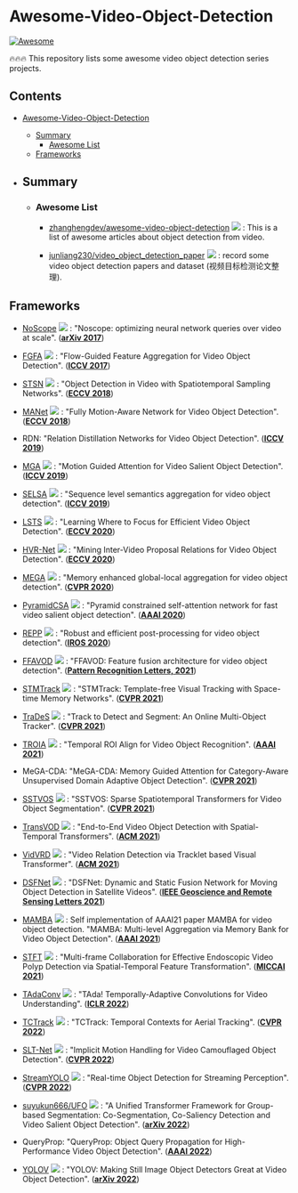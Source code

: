 # Awesome-Video-Object-Detection
[![Awesome](https://cdn.rawgit.com/sindresorhus/awesome/d7305f38d29fed78fa85652e3a63e154dd8e8829/media/badge.svg)](https://github.com/sindresorhus/awesome)

🔥🔥🔥 This repository lists some awesome video object detection series projects.

## Contents
- [Awesome-Video-Object-Detection](#awesome-anchor-free-object-detection)
  - [Summary](#summary)
    - [Awesome List](#awesome-list)
  - [Frameworks](#frameworks)

- ## Summary

  - ### Awesome List

    - [zhanghengdev/awesome-video-object-detection](https://github.com/zhanghengdev/awesome-video-object-detection) <img src="https://img.shields.io/github/stars/zhanghengdev/awesome-video-object-detection?style=social"/> : This is a list of awesome articles about object detection from video. 

    - [junliang230/video_object_detection_paper](https://github.com/junliang230/video_object_detection_paper) <img src="https://img.shields.io/github/stars/junliang230/video_object_detection_paper?style=social"/> : record some video object detection papers and dataset (视频目标检测论文整理).


## Frameworks

  - [NoScope](https://github.com/stanford-futuredata/noscope) <img src="https://img.shields.io/github/stars/stanford-futuredata/noscope?style=social"/> : "Noscope: optimizing neural network queries over video at scale". (**[arXiv 2017](https://arxiv.org/abs/1703.02529)**)
  
  - [FGFA](https://github.com/msracver/Flow-Guided-Feature-Aggregation) <img src="https://img.shields.io/github/stars/msracver/Flow-Guided-Feature-Aggregation?style=social"/> : "Flow-Guided Feature Aggregation for Video Object Detection". (**[ICCV 2017](https://openaccess.thecvf.com/content_iccv_2017/html/Zhu_Flow-Guided_Feature_Aggregation_ICCV_2017_paper.html)**)

  - [STSN](https://github.com/lyj96/STSN) <img src="https://img.shields.io/github/stars/lyj96/STSN?style=social"/> : "Object Detection in Video with Spatiotemporal Sampling Networks". (**[ECCV 2018](https://openaccess.thecvf.com/content_ECCV_2018/html/Gedas_Bertasius_Object_Detection_in_ECCV_2018_paper.html)**)

  - [MANet](https://github.com/wangshy31/MANet_for_Video_Object_Detection) <img src="https://img.shields.io/github/stars/wangshy31/MANet_for_Video_Object_Detection?style=social"/> : "Fully Motion-Aware Network for Video Object Detection". (**[ECCV 2018](https://openaccess.thecvf.com/content_ECCV_2018/html/Shiyao_Wang_Fully_Motion-Aware_Network_ECCV_2018_paper.html)**)

  - RDN: "Relation Distillation Networks for Video Object Detection". (**[ICCV 2019](https://openaccess.thecvf.com/content_ICCV_2019/html/Deng_Relation_Distillation_Networks_for_Video_Object_Detection_ICCV_2019_paper.html)**)

  - [MGA](https://github.com/lhaof/Motion-Guided-Attention) <img src="https://img.shields.io/github/stars/lhaof/Motion-Guided-Attention?style=social"/> : "Motion Guided Attention for Video Salient Object Detection". (**[ICCV 2019](https://openaccess.thecvf.com/content_ICCV_2019/html/Li_Motion_Guided_Attention_for_Video_Salient_Object_Detection_ICCV_2019_paper.html)**)

  - [SELSA](https://github.com/happywu/Sequence-Level-Semantics-Aggregation) <img src="https://img.shields.io/github/stars/happywu/Sequence-Level-Semantics-Aggregation?style=social"/> : "Sequence level semantics aggregation for video object detection". (**[ICCV 2019](https://openaccess.thecvf.com/content_ICCV_2019/html/Wu_Sequence_Level_Semantics_Aggregation_for_Video_Object_Detection_ICCV_2019_paper.html)**)

  - [LSTS](https://github.com/jiangzhengkai/LSTS) <img src="https://img.shields.io/github/stars/jiangzhengkai/LSTS?style=social"/> : "Learning Where to Focus for Efficient Video Object Detection". (**[ECCV 2020](https://link.springer.com/chapter/10.1007/978-3-030-58517-4_2)**)

  - [HVR-Net](https://github.com/youthHan/HVRNet) <img src="https://img.shields.io/github/stars/youthHan/HVRNet?style=social"/> : "Mining Inter-Video Proposal Relations for Video Object Detection". (**[ECCV 2020](https://link.springer.com/chapter/10.1007/978-3-030-58589-1_26)**)

  - [MEGA](https://github.com/Scalsol/mega.pytorch) <img src="https://img.shields.io/github/stars/Scalsol/mega.pytorch?style=social"/> : "Memory enhanced global-local aggregation for video object detection". (**[CVPR 2020](https://openaccess.thecvf.com/content_CVPR_2020/html/Chen_Memory_Enhanced_Global-Local_Aggregation_for_Video_Object_Detection_CVPR_2020_paper.html)**)

  - [PyramidCSA](https://github.com/guyuchao/PyramidCSA) <img src="https://img.shields.io/github/stars/guyuchao/PyramidCSA?style=social"/> : "Pyramid constrained self-attention network for fast video salient object detection". (**[AAAI 2020](https://ojs.aaai.org/index.php/AAAI/article/view/6718)**)

  - [REPP](https://github.com/AlbertoSabater/Robust-and-efficient-post-processing-for-video-object-detection) <img src="https://img.shields.io/github/stars/AlbertoSabater/Robust-and-efficient-post-processing-for-video-object-detection?style=social"/> : "Robust and efficient post-processing for video object detection". (**[IROS 2020](https://ieeexplore.ieee.org/abstract/document/9341600)**)

  - [FFAVOD](https://github.com/hu64/FFAVOD) <img src="https://img.shields.io/github/stars/hu64/FFAVOD?style=social"/> : "FFAVOD: Feature fusion architecture for video object detection". (**[Pattern Recognition Letters, 2021](https://www.sciencedirect.com/science/article/abs/pii/S016786552100307X)**)

  - [STMTrack](https://github.com/fzh0917/STMTrack) <img src="https://img.shields.io/github/stars/fzh0917/STMTrack?style=social"/> : "STMTrack: Template-free Visual Tracking with Space-time Memory Networks". (**[CVPR 2021](https://openaccess.thecvf.com/content/CVPR2021/html/Fu_STMTrack_Template-Free_Visual_Tracking_With_Space-Time_Memory_Networks_CVPR_2021_paper.html)**)

  - [TraDeS](https://github.com/JialianW/TraDeS) <img src="https://img.shields.io/github/stars/JialianW/TraDeS?style=social"/> : "Track to Detect and Segment: An Online Multi-Object Tracker". (**[CVPR 2021](https://openaccess.thecvf.com/content/CVPR2021/html/Wu_Track_To_Detect_and_Segment_An_Online_Multi-Object_Tracker_CVPR_2021_paper.html)**)

  - [TROIA](https://github.com/open-mmlab/mmtracking) <img src="https://img.shields.io/github/stars/open-mmlab/mmtracking?style=social"/> : "Temporal ROI Align for Video Object Recognition". (**[AAAI 2021](https://www.aaai.org/AAAI21Papers/AAAI-3370.GongT.pdf)**)

  - MeGA-CDA: "MeGA-CDA: Memory Guided Attention for Category-Aware Unsupervised Domain Adaptive Object Detection". (**[CVPR 2021](https://openaccess.thecvf.com/content/CVPR2021/html/VS_MeGA-CDA_Memory_Guided_Attention_for_Category-Aware_Unsupervised_Domain_Adaptive_Object_CVPR_2021_paper.html)**)

  - [SSTVOS](https://github.com/dukebw/SSTVOS) <img src="https://img.shields.io/github/stars/dukebw/SSTVOS?style=social"/> : "SSTVOS: Sparse Spatiotemporal Transformers for Video Object Segmentation". (**[CVPR 2021](https://openaccess.thecvf.com/content/CVPR2021/html/Duke_SSTVOS_Sparse_Spatiotemporal_Transformers_for_Video_Object_Segmentation_CVPR_2021_paper.html)**)

  - [TransVOD](https://github.com/SJTU-LuHe/TransVOD) <img src="https://img.shields.io/github/stars/SJTU-LuHe/TransVOD?style=social"/> : "End-to-End Video Object Detection with Spatial-Temporal Transformers". (**[ACM 2021](https://arxiv.org/pdf/2105.10920.pdf)**)

  - [VidVRD](https://github.com/Dawn-LX/VidVRD-tracklets) <img src="https://img.shields.io/github/stars/Dawn-LX/VidVRD-tracklets?style=social"/> : "Video Relation Detection via Tracklet based Visual Transformer". (**[ACM 2021](https://arxiv.org/pdf/2108.08669.pdf)**)

  - [DSFNet](https://github.com/ChaoXiao12/Moving-object-detection-DSFNet) <img src="https://img.shields.io/github/stars/ChaoXiao12/Moving-object-detection-DSFNet?style=social"/> : "DSFNet: Dynamic and Static Fusion Network for Moving Object Detection in Satellite Videos". (**[IEEE Geoscience and Remote Sensing Letters 2021](https://ieeexplore.ieee.org/abstract/document/9594855)**)

  - [MAMBA](https://github.com/Duckduckgod/MAMBA) <img src="https://img.shields.io/github/stars/Duckduckgod/MAMBA?style=social"/> : Self implementation of AAAI21 paper MAMBA for video object detection. "MAMBA: Multi-level Aggregation via Memory Bank for Video Object Detection". (**[AAAI 2021](https://www.aaai.org/AAAI21Papers/AAAI-9815.SunG.pdf)**)

  - [STFT](https://github.com/lingyunwu14/STFT) <img src="https://img.shields.io/github/stars/lingyunwu14/STFT?style=social"/> : "Multi-frame Collaboration for Effective Endoscopic Video Polyp Detection via Spatial-Temporal Feature Transformation". (**[MICCAI 2021](https://link.springer.com/chapter/10.1007/978-3-030-87240-3_29)**)

  - [TAdaConv](https://github.com/alibaba-mmai-research/TAdaConv) <img src="https://img.shields.io/github/stars/alibaba-mmai-research/TAdaConv?style=social"/> : "TAda! Temporally-Adaptive Convolutions for Video Understanding". (**[ICLR 2022](https://arxiv.org/abs/2110.06178)**)

  - [TCTrack](https://github.com/vision4robotics/TCTrack) <img src="https://img.shields.io/github/stars/vision4robotics/TCTrack?style=social"/> : "TCTrack: Temporal Contexts for Aerial Tracking". (**[CVPR 2022](https://arxiv.org/abs/2203.01885)**)

  - [SLT-Net](https://github.com/XuelianCheng/SLT-Net) <img src="https://img.shields.io/github/stars/XuelianCheng/SLT-Net?style=social"/> : "Implicit Motion Handling for Video Camouflaged Object Detection". (**[CVPR 2022](https://arxiv.org/abs/2203.07363)**)

  - [StreamYOLO](https://github.com/yancie-yjr/StreamYOLO) <img src="https://img.shields.io/github/stars/yancie-yjr/StreamYOLO?style=social"/> : "Real-time Object Detection for Streaming Perception". (**[CVPR 2022](https://arxiv.org/abs/2203.12338v1)**)

  - [suyukun666/UFO](https://github.com/suyukun666/UFO) <img src="https://img.shields.io/github/stars/suyukun666/UFO?style=social"/> : "A Unified Transformer Framework for Group-based Segmentation: Co-Segmentation, Co-Saliency Detection and Video Salient Object Detection". (**[arXiv 2022](https://arxiv.org/abs/2203.04708)**)

  - QueryProp: "QueryProp: Object Query Propagation for High-Performance Video Object Detection". (**[AAAI 2022](https://www.aaai.org/AAAI22Papers/AAAI-471.HeF.pdf)**)

  - [YOLOV](https://github.com/YuHengsss/YOLOV) <img src="https://img.shields.io/github/stars/YuHengsss/YOLOV?style=social"/> : "YOLOV: Making Still Image Object Detectors Great at Video Object Detection". (**[arXiv 2022](https://arxiv.org/abs/2208.09686)**)
